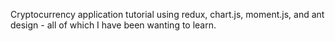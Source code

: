 Cryptocurrency application tutorial using redux, chart.js, moment.js, and ant design - all of which I have been wanting to learn.
